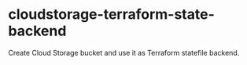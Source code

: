 # cloudstorage-terraform-state-backend
 Create Cloud Storage bucket and use it as Terraform statefile backend.
